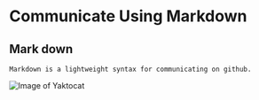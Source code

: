 # Communicate Using Markdown
## Mark down
    Markdown is a lightweight syntax for communicating on github.

   ![Image of Yaktocat](https://octodex.github.com/images/yaktocat.png)
